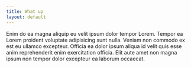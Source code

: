 ```yaml
---
title: What up
layout: default
---
```

Enim do ea magna aliquip eu velit ipsum dolor tempor Lorem. Tempor ea Lorem proident voluptate adipisicing sunt nulla. Veniam non commodo ex est eu ullamco excepteur. Officia ea dolor ipsum aliqua id velit quis esse anim reprehenderit enim exercitation officia. Elit aute amet non magna ipsum non tempor dolor excepteur ea laborum occaecat.